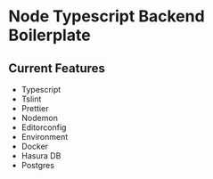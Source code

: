 # Node Typescript Backend Boilerplate

## Current Features

- Typescript
- Tslint
- Prettier
- Nodemon
- Editorconfig
- Environment
- Docker
- Hasura DB
- Postgres
